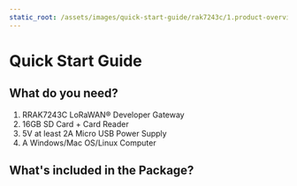 ```yaml
---
static_root: /assets/images/quick-start-guide/rak7243c/1.product-overview/2.quick-start
---
```


# Quick Start Guide

<rk-img
  :src="`${$frontmatter.static_root}/1.s9bghtz7l7a7ivpbkwce.jpg`"
  width="80%"
  figure-number="1"
  caption="Raspberry Pi , RAK2013, and RAK2245 Pi Hat"
/>

## What do you need?

1. RRAK7243C LoRaWAN® Developer Gateway
2. 16GB SD Card + Card Reader
3. 5V at least 2A Micro USB Power Supply
4. A Windows/Mac OS/Linux Computer

<rk-btn
  src="https://store.rakwireless.com/products/rak7243c-pilot-gateway"
  label="Buy a RAK7243C LoRaWAN® Developer Gateway"
  _blank
/>

## What's included in the Package?

<rk-img
  :src="`${$frontmatter.static_root}/2.yz9s7avmxpv9kaff5uze.png`"
  width="100%"
  figure-number="2"
  caption="What's Included in the Package"
/>
